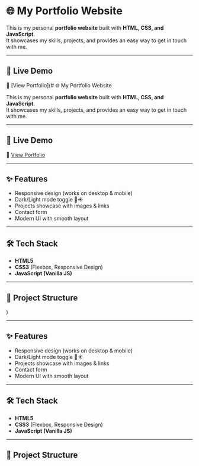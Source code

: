 # 🌐 My Portfolio Website

This is my personal **portfolio website** built with **HTML, CSS, and JavaScript**.  
It showcases my skills, projects, and provides an easy way to get in touch with me.  

---

## 🚀 Live Demo  
🔗 [View Portfolio](# 🌐 My Portfolio Website

This is my personal **portfolio website** built with **HTML, CSS, and JavaScript**.  
It showcases my skills, projects, and provides an easy way to get in touch with me.  

---

## 🚀 Live Demo  
🔗 [View Portfolio](https://awadahmad251.github.io/Personal-Portfolio/)

---

## ✨ Features
- Responsive design (works on desktop & mobile)  
- Dark/Light mode toggle 🌙☀️  
- Projects showcase with images & links  
- Contact form  
- Modern UI with smooth layout  

---

## 🛠️ Tech Stack
- **HTML5**  
- **CSS3** (Flexbox, Responsive Design)  
- **JavaScript (Vanilla JS)**  

---

## 📂 Project Structure
)  

---

## ✨ Features
- Responsive design (works on desktop & mobile)  
- Dark/Light mode toggle 🌙☀️  
- Projects showcase with images & links  
- Contact form  
- Modern UI with smooth layout  

---

## 🛠️ Tech Stack
- **HTML5**  
- **CSS3** (Flexbox, Responsive Design)  
- **JavaScript (Vanilla JS)**  

---

## 📂 Project Structure
